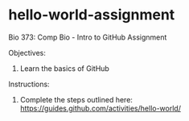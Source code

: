 # hello-world-assignment
Bio 373: Comp Bio - Intro to GitHub Assignment

Objectives:
 1. Learn the basics of GitHub

Instructions:
 1. Complete the steps outlined here: https://guides.github.com/activities/hello-world/
